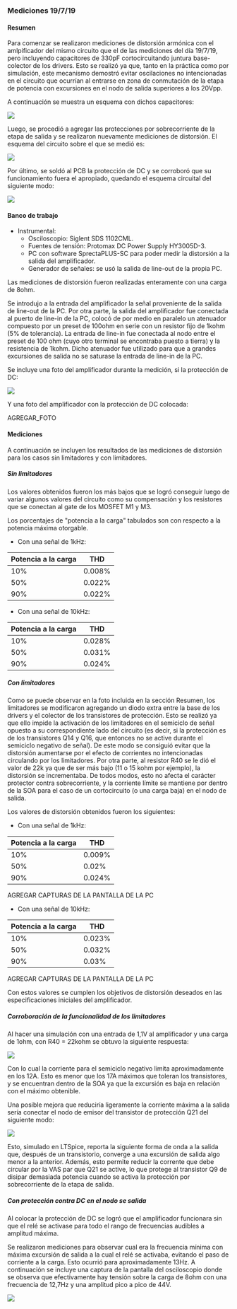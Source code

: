### Mediciones 19/7/19

#### Resumen

Para comenzar se realizaron mediciones de distorsión armónica con el amlpificador del mismo circuito que el de las mediciones del día 19/7/19, pero incluyendo capacitores de 330pF cortocircuitando juntura base-colector de los drivers. Esto se realizó ya que, tanto en la práctica como por simulación, este mecanismo demostró evitar oscilaciones no intencionadas en el circuito que ocurrían al entrarse en zona de conmutación de la etapa de potencia con excursiones en el nodo de salida superiores a los 20Vpp.

A continuación se muestra un esquema con dichos capacitores:


![](fotos_mediciones_3_9_19/esquema_amplificador_THD_sin_protecciones.png)

Luego, se procedió a agregar las protecciones por sobrecorriente de la etapa de salida y se realizaron nuevamente mediciones de distorsión. El esquema del circuito sobre el que se medió es:


![](fotos_mediciones_3_9_19/esquema_amplificador_con_protecciones_corriente.png)

Por último, se soldó al PCB la protección de DC y se corroboró que su funcionamiento fuera el apropiado, quedando el esquema circuital del siguiente modo:

![](fotos_mediciones_3_9_19/esquema_amplificador_con_protecciones.png)

#### Banco de trabajo

- Instrumental:
  - Osciloscopio: Siglent SDS 1102CML.
  - Fuentes de tensión: Protomax DC Power Supply HY3005D-3.
  - PC con software SprectaPLUS-SC para poder medir la distorsión a la salida del amplificador.
  - Generador de señales: se usó la salida de line-out de la propia PC.

Las mediciones de distorsión fueron realizadas enteramente con una carga de 8ohm.

Se introdujo a la entrada del amplificador la señal proveniente de la salida de line-out de la PC. Por otra parte,  la salida del amplificador fue conectada al puerto de line-in de la PC, colocó de por medio en paralelo un atenuador compuesto por un preset de 100ohm en serie con un resistor fijo de 1kohm (5% de tolerancia). La entrada de line-in fue conectada al nodo entre el preset de 100 ohm (cuyo otro terminal se encontraba puesto a tierra) y la resistencia de 1kohm. Dicho atenuador fue utilizado para que a grandes excursiones de salida no se saturase la entrada de line-in de la PC.

Se incluye una foto del amplificador durante la medición, si la protección de DC: 

![](fotos_mediciones_3_9_19/foto_amplificador-3_9_19.jpg)

Y una foto del amplificador con la protección de DC colocada:

AGREGAR_FOTO

#### Mediciones
A continuación se incluyen los resultados de las mediciones de distorsión para los casos sin limitadores y con limitadores. 

##### Sin limitadores
Los valores obtenidos fueron los más bajos que se logró conseguir luego de variar algunos valores del circuito como su compensación y los resistores que se conectan al gate de los MOSFET  M1 y M3.

Los porcentajes de "potencia a la carga" tabulados son con respecto a la potencia máxima otorgable. 

- Con una señal de 1kHz:

| Potencia a la carga | THD |
| --- | --- |
| 10% | 0.008% |
| 50% | 0.022% |
| 90% | 0.022% |

- Con una señal de 10kHz:

| Potencia a la carga | THD |
| --- | --- |
| 10% | 0.028% |
| 50% | 0.031% |
| 90% | 0.024% |


##### Con limitadores
Como se puede observar en la foto incluida en la sección Resumen, los limitadores se modificaron agregando un diodo extra entre la base de los drivers y el colector de los transistores de protección. Esto se realizó ya que ello impide la activación de los limitadores en el semiciclo de señal opuesto a su correspondiente lado del circuito (es decir, si la protección es de los transistores Q14 y Q16, que entonces no se active durante el semiciclo negativo de señal). De este modo se consiguió evitar que la distorsión aumentarse por el efecto de corrientes no intencionadas circulando por los limitadores. Por otra parte, al resistor R40 se le dió el valor de 22k ya que de ser más bajo (11 o 15 kohm por ejemplo), la distorsión se incrementaba. De todos modos, esto no afecta el carácter protector contra sobrecorriente, y la corriente límite se mantiene por dentro de la SOA para el caso de un cortocircuito (o una carga baja) en el nodo de salida.

Los valores de distorsión obtenidos fueron los siguientes:

- Con una señal de 1kHz:

| Potencia a la carga | THD |
| --- | --- |
| 10% | 0.009% |
| 50% | 0.02% |
| 90% | 0.024% |

AGREGAR CAPTURAS DE LA PANTALLA DE LA PC

- Con una señal de 10kHz:

| Potencia a la carga | THD |
| --- | --- |
| 10% | 0.023% |
| 50% | 0.032% |
| 90% | 0.03% |

AGREGAR CAPTURAS DE LA PANTALLA DE LA PC

Con estos valores se cumplen los objetivos de distorsión deseados en las especificaciones iniciales del amplificador.

##### Corroboración de la funcionalidad de los limitadores
Al hacer una simulación con una entrada de 1,1V al amplificador y una carga de 1ohm, con R40 = 22kohm se obtuvo la siguiente respuesta:

![](fotos_mediciones_3_9_19/recorte_carga_1ohm_R40=22k.png)

Con lo cual la corriente para el semiciclo negativo limita aproximadamente en los 12A. Esto es menor que los 17A máximos que toleran los transistores, y se encuentran dentro de la SOA ya que la excursión es baja en relación con el máximo obtenible.

Una posible mejora que reduciría ligeramente la corriente máxima a la salida sería conectar el nodo de emisor del transistor de protección Q21 del siguiente modo:

![](fotos_mediciones_3_9_19/recorte_carga_1ohm_R40=22k_cambio_nodo.png)

Esto, simulado en LTSpice, reporta la siguiente forma de onda a la salida que, después de un transistorio, converge a una excursión de salida algo menor a la anterior. Además, esto permite reducir la corrente que debe circular por la VAS par que Q21 se active, lo que protege al transistor Q9 de disipar demasiada potencia cuando se activa la protección por sobrecorriente de la etapa de salida.

##### Con protección contra DC en el nodo se salida
Al colocar la protección de DC se logró que el amplificador funcionara sin que el relé se activase para todo el rango de frecuencias audibles a amplitud máxima. 

Se realizaron mediciones para observar cual era la frecuencia mínima con máxima excursión de salida a la cual el relé se activaba, evitando el paso de corriente a la carga. Esto ocurrió para aproximadamente 13Hz. A continuación se incluye una captura de la pantalla del osciloscopio donde se observa que efectivamente hay tensión sobre la carga de 8ohm con una frecuencia de 12,7Hz y una amplitud pico a pico de 44V.

![](fotos_mediciones_3_9_19/frec_minima_rele_13Hz.jpg)


